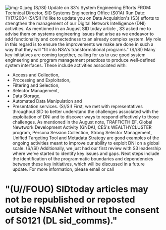 ![img-0.jpeg](img-0.jpeg)
(S//SI) Update on S3's System Engineering Efforts
FROM:
Technical Director, SID Systems Engineering Office (S01A)
Run Date: 11/17/2004
(S//SI) I'd like to update you on Data Acquisition's (S3) efforts to strengthen the management of our Digital Network Intelligence (DNI) activities. As mentioned in an August SID today article , S3 asked me to advise them on systems engineering issues that arise as we endeavor to add functionality and connectedness to an already complex system. My role in this regard is to ensure the improvements we make are done in such a way that they will "fit into NSA's transformational programs."
(S//SI) Many key initiatives are coming together, calling for us to use good system engineering and program management practices to produce well-defined system interfaces. These include activities associated with:

- Access and Collection,
- Processing and Exploitation,
- Filtering and Selection,
- Selector Management,
- Data Storage,
- Automated Data Manipulation and
- Presentation services.
(S//SI) First, we met with representatives throughout SID to better understand the challenges associated with the exploitation of DNI and to discover ways to respond effectively to those challenges. As mentioned in the August note, TRAFFICTHIEF, Global Newtwork Development Activity (GNDA), CES's WEALTHYCLUSTER program, Persona Session Collection, Strong Selector Management, Unified Targeting Tool and Metadata Strategy are good examples of the ongoing activities meant to improve our ability to exploit DNI on a global scale.
(S//SI) Additionally, we just had our first review with S3 leadership where we've started to identify key issues and gaps. Next steps include the identification of the programmatic boundaries and dependencies between these key initiatives, which will be discussed in a future update. For more information, please email or call


# "(U//FOUO) SIDtoday articles may not be republished or reposted outside NSANet without the consent of S0121 (DL sid_comms)."
